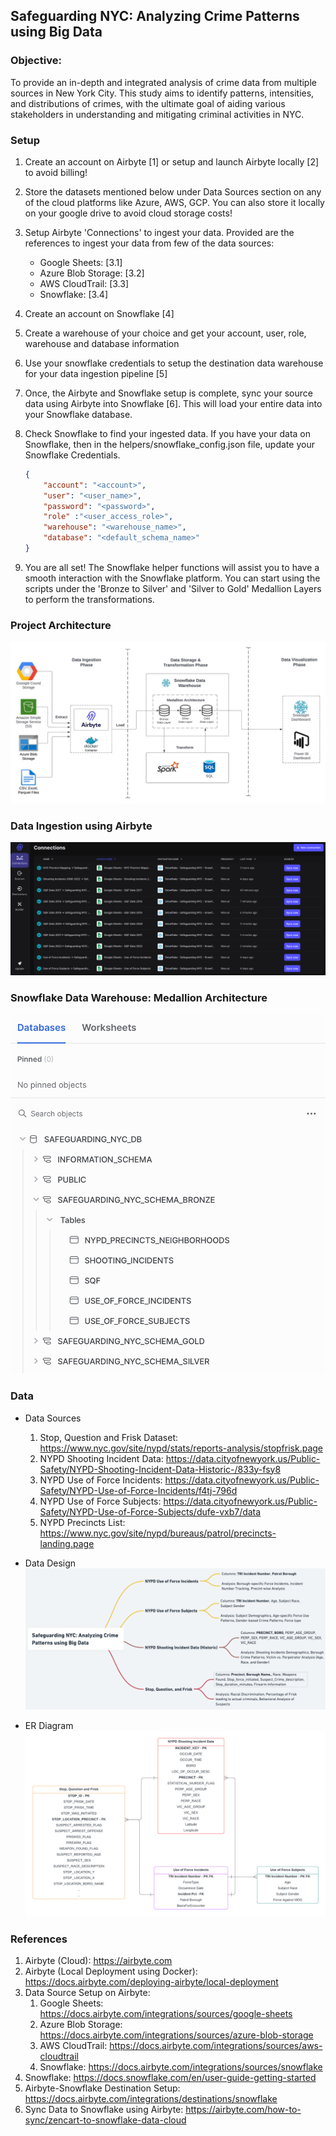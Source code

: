 ## Safeguarding NYC: Analyzing Crime Patterns using Big Data

### Objective: 
To provide an in-depth and integrated analysis of crime data from multiple sources in New York City. This study aims to identify patterns, intensities, and distributions of crimes, with the ultimate goal of aiding various stakeholders in understanding and mitigating criminal activities in NYC.


### Setup
1. Create an account on Airbyte [1] or setup and launch Airbyte locally [2] to avoid billing!

2. Store the datasets mentioned below under Data Sources section on any of the cloud platforms like Azure, AWS, GCP. You can also store it locally on your google drive to avoid cloud storage costs!

3. Setup Airbyte 'Connections' to ingest your data. Provided are the references to ingest your data from few of the data sources:
    - Google Sheets: [3.1]
    - Azure Blob Storage: [3.2]
    - AWS CloudTrail: [3.3]
    - Snowflake: [3.4]

4. Create an account on Snowflake [4]

5. Create a warehouse of your choice and get your account, user, role, warehouse and database information

6. Use your snowflake credentials to setup the destination data warehouse for your data ingestion pipeline [5]

7. Once, the Airbyte and Snowflake setup is complete, sync your source data using Airbyte into Snowflake [6]. This will load your entire data into your Snowflake database.

8. Check Snowflake to find your ingested data. If you have your data on Snowflake, then in the helpers/snowflake_config.json file, update your Snowflake Credentials.
    ```json
    {
        "account": "<account>",
        "user": "<user_name>",
        "password": "<password>",
        "role" :"<user_access_role>",
        "warehouse": "<warehouse_name>",  
        "database": "<default_schema_name>"
    }  
    ```

9. You are all set! The Snowflake helper functions will assist you to have a smooth interaction with the Snowflake platform. You can start using the scripts under the 'Bronze to Silver' and 'Silver to Gold' Medallion Layers to perform the transformations.

### Project Architecture
![](./images/nyc-bd-architecture.jpeg)


### Data Ingestion using Airbyte
![](./images/ingestion_airbyte_snowflake.png)


### Snowflake Data Warehouse: Medallion Architecture
![](./images/snowflake_medallion_architecture.png)


### Data
- Data Sources
    1. Stop, Question and Frisk Dataset: https://www.nyc.gov/site/nypd/stats/reports-analysis/stopfrisk.page 
    2. NYPD Shooting Incident Data: https://data.cityofnewyork.us/Public-Safety/NYPD-Shooting-Incident-Data-Historic-/833y-fsy8 
    3. NYPD Use of Force Incidents: https://data.cityofnewyork.us/Public-Safety/NYPD-Use-of-Force-Incidents/f4tj-796d
    4. NYPD Use of Force Subjects: https://data.cityofnewyork.us/Public-Safety/NYPD-Use-of-Force-Subjects/dufe-vxb7/data
    5. NYPD Precincts List: https://www.nyc.gov/site/nypd/bureaus/patrol/precincts-landing.page

- Data Design
![](./images/dataset-analysis-design-updated.png)

- ER Diagram
![](./images/er-diagram.png)


### References
1. Airbyte (Cloud): https://airbyte.com
2. Airbyte (Local Deployment using Docker): https://docs.airbyte.com/deploying-airbyte/local-deployment
3. Data Source Setup on Airbyte:
    1. Google Sheets: https://docs.airbyte.com/integrations/sources/google-sheets
    2. Azure Blob Storage: https://docs.airbyte.com/integrations/sources/azure-blob-storage
    3. AWS CloudTrail: https://docs.airbyte.com/integrations/sources/aws-cloudtrail
    4. Snowflake: https://docs.airbyte.com/integrations/sources/snowflake
4. Snowflake: https://docs.snowflake.com/en/user-guide-getting-started 
5. Airbyte-Snowflake Destination Setup: https://docs.airbyte.com/integrations/destinations/snowflake 
6. Sync Data to Snowflake using Airbyte: https://airbyte.com/how-to-sync/zencart-to-snowflake-data-cloud


